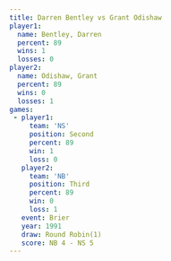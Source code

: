 ```yaml
---
title: Darren Bentley vs Grant Odishaw
player1:               
  name: Bentley, Darren
  percent: 89          
  wins: 1              
  losses: 0            
player2:               
  name: Odishaw, Grant 
  percent: 89          
  wins: 0              
  losses: 1            
games:
 - player1:          
     team: 'NS'      
     position: Second
     percent: 89     
     win: 1          
     loss: 0         
   player2:         
     team: 'NB'     
     position: Third
     percent: 89    
     win: 0         
     loss: 1        
   event: Brier        
   year: 1991          
   draw: Round Robin(1)
   score: NB 4 - NS 5  
---
```

